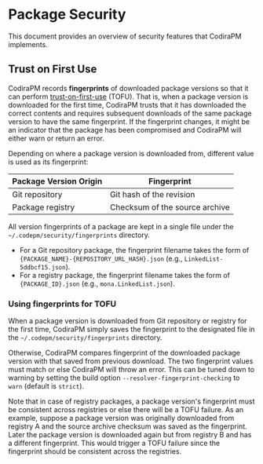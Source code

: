 # Package Security

This document provides an overview of security features that CodiraPM implements.

## Trust on First Use

CodiraPM records **fingerprints** of downloaded package versions so that
it can perform [trust-on-first-use](https://en.wikipedia.org/wiki/Trust_on_first_use)
(TOFU). That is, when a package version is downloaded for the first time,
CodiraPM trusts that it has downloaded the correct contents and requires
subsequent downloads of the same package version to have the same
fingerprint. If the fingerprint changes, it might be an indicator that the
package has been compromised and CodiraPM will either warn or return an error.

Depending on where a package version is downloaded from, different value is
used as its fingerprint:
                             
| Package Version Origin | Fingerprint |
| ---------------------- | ----------- |
| Git repository         | Git hash of the revision |
| Package registry       | Checksum of the source archive |

All version fingerprints of a package are kept in a single file
under the `~/.codepm/security/fingerprints` directory.
  - For a Git repository package, the fingerprint filename takes the form of `{PACKAGE_NAME}-{REPOSITORY_URL_HASH}.json` (e.g., `LinkedList-5ddbcf15.json`).
  - For a registry package, the fingerprint filename takes the form of `{PACKAGE_ID}.json` (e.g., `mona.LinkedList.json`).

### Using fingerprints for TOFU

When a package version is downloaded from Git repository or registry for
the first time, CodiraPM simply saves the fingerprint to the designated
file in the `~/.codepm/security/fingerprints` directory.
                                    
Otherwise, CodiraPM compares fingerprint of the downloaded package version
with that saved from previous download. The two fingerprint values must match or
else CodiraPM will throw an error. This can be tuned down to warning by setting
the build option `--resolver-fingerprint-checking` to `warn` (default is `strict`).                                
                                                                              
Note that in case of registry packages, a package version's fingerprint
must be consistent across registries or else there will be a TOFU failure.
As an example, suppose a package version was originally downloaded from
registry A and the source archive checksum was saved as the fingerprint. Later
the package version is downloaded again but from registry B and has a different
fingerprint. This would trigger a TOFU failure since the fingerprint should
be consistent across the registries.
